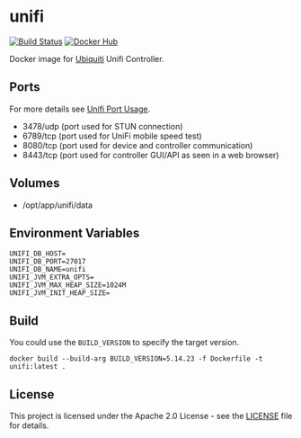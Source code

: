 # unifi

[![Build Status](https://drone.owncloud.com/api/badges/owncloud-ops/unifi/status.svg)](https://drone.owncloud.com/owncloud-ops/unifi/)
[![Docker Hub](https://img.shields.io/badge/docker-latest-blue.svg?logo=docker&logoColor=white)](https://hub.docker.com/r/owncloudops/unifi)

Docker image for [Ubiquiti](https://www.ui.com/) Unifi Controller.

## Ports

For more details see [Unifi Port Usage](https://help.ui.com/hc/en-us/articles/218506997-UniFi-Ports-Used).

- 3478/udp (port used for STUN connection)
- 6789/tcp (port used for UniFi mobile speed test)
- 8080/tcp (port used for device and controller communication)
- 8443/tcp (port used for controller GUI/API as seen in a web browser)

## Volumes

- /opt/app/unifi/data

## Environment Variables

```Shell
UNIFI_DB_HOST=
UNIFI_DB_PORT=27017
UNIFI_DB_NAME=unifi
UNIFI_JVM_EXTRA_OPTS=
UNIFI_JVM_MAX_HEAP_SIZE=1024M
UNIFI_JVM_INIT_HEAP_SIZE=
```

## Build

You could use the `BUILD_VERSION` to specify the target version.

```Shell
docker build --build-arg BUILD_VERSION=5.14.23 -f Dockerfile -t unifi:latest .
```

## License

This project is licensed under the Apache 2.0 License - see the [LICENSE](https://github.com/owncloud-ops/unifi/blob/master/LICENSE) file for details.
